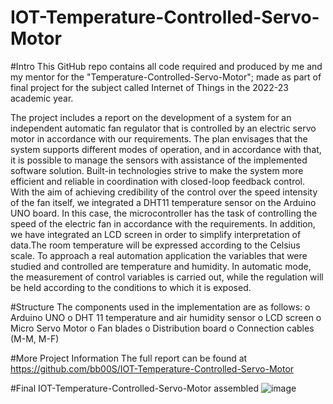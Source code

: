 # IOT-Temperature-Controlled-Servo-Motor
#Intro
This GitHub repo contains all code required and produced by me and my mentor for the "Temperature-Controlled-Servo-Motor"; made as part of final project for the subject called Internet of Things in the 2022-23 academic year. 

The project includes a report on the development of a system for an independent automatic fan regulator that is controlled by an electric servo motor in accordance with our requirements. The plan envisages that the system supports different modes of operation, and in accordance with that, it is possible to manage the sensors with assistance of the implemented software solution. Built-in technologies strive to make the system more efficient and reliable in coordination with closed-loop feedback control. With the aim of achieving credibility of the control over the speed intensity of the fan itself, we integrated a DHT11 temperature sensor on the Arduino UNO board. In this case, the microcontroller has the task of controlling the speed of the electric fan in accordance with the requirements. In addition, we have integrated an LCD screen in order to simplify interpretation of data.The room temperature will be expressed according to the Celsius scale. To approach a real automation application the variables that were studied and controlled are temperature and humidity. In automatic mode, the measurement of control variables is carried out, while the regulation will be held according to the conditions to which it is exposed.

#Structure
The components used in the implementation are as follows:
o Arduino UNO
o DHT 11 temperature and air humidity sensor
o LCD screen
o Micro Servo Motor
o Fan blades
o Distribution board
o Connection cables (M-M, M-F)

#More Project Information
The full report can be found at https://github.com/bb00S/IOT-Temperature-Controlled-Servo-Motor 

#Final IOT-Temperature-Controlled-Servo-Motor assembled
![image](https://github.com/bb00S/IOT-Temperature-Controlled-Servo-Motor/assets/121176322/d71e0252-d563-44cd-bc78-e1e23e6a64db)



